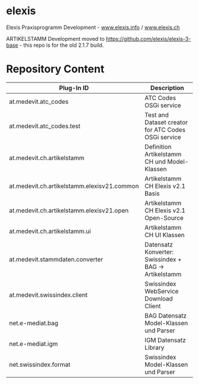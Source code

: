 elexis
======

Elexis Praxisprogramm Development - www.elexis.info / www.elexis.ch

ARTIKELSTAMM Development moved to https://github.com/elexis/elexis-3-base - this repo is for the old 2.1.7 build.


Repository Content
==================
Plug-In ID | Description
---------- | -----------
at.medevit.atc_codes | ATC Codes OSGi service
at.medevit.atc_codes.test | Test and Dataset creator for ATC Codes OSGi service
at.medevit.ch.artikelstamm | Definition Artikelstamm CH und Model-Klassen
at.medevit.ch.artikelstamm.elexisv21.common | Artikelstamm CH Elexis v2.1 Basis
at.medevit.ch.artikelstamm.elexisv21.open | Artikelstamm CH Elexis v2.1 Open-Source
at.medevit.ch.artikelstamm.ui | Artikelstamm CH UI Klassen
at.medevit.stammdaten.converter | Datensatz Konverter: Swissindex + BAG -> Artikelstamm
at.medevit.swissindex.client | Swissindex WebService Download Client
net.e-mediat.bag | BAG Datensatz Model-Klassen und Parser
net.e-mediat.igm | IGM Datensatz Library
net.swissindex.format | Swissindex Model-Klassen und Parser
